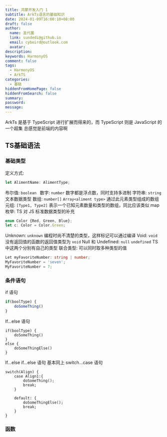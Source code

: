 ```yaml
---
title: 鸿蒙开发入门 1
subtitle: ArkTs语言的基础知识
date: 2024-01-09T16:00:10+08:00
draft: false
author:
  name: 圣代菌
  link: sundedi@github.io
  email: cybeird@outlook.com
  avatar: 
description: 
keywords: HarmonyOS
comment: false
tags:
  - HarmonyOS
  - ArkTS
categories:
  - 基础
hiddenFromHomePage: false
hiddenFromSearch: false
summary: 
password: 
message:
---
```

ArkTs 是基于 TypeScript 进行扩展而得来的，而 TypeScript 则是 JavaScript 的一个超集
总感觉是前端的内容啊
<!--more-->
## TS基础语法
### 基础类型
定义方式: 
```TypeScript
let AlimentName: AlimentType;
```
布尔值: `boolean `
数字: `number` 数字都是浮点数，同时支持多进制
字符串: `string` 文本数据类型
数组: `number[]` `Array<aliment type>` 通过此元素类型组成的数组
元组: `[Type1, Type2]`  表示一个已知元素数量和类型的数组，同比应该类似 map
枚举: TS 对 JS 标准数据类型的补充
```TypeScript
enum Color {Red, Green, Blue};
let c: Color = Color.Green;
```
Unknown: `unknown` 编程时尚不清楚的类型，这样标记可以通过编译
Void: `void` 没有返回值的函数的返回值类型为 `void`
Null 和 Undefined: `null` `undefined` TS 中这两个分别有自己的类型
联合类型: 可以同时取多种类型的值
```TypeScript
Let myFavoriteNumber: string | number;
MyFavoriteNumber = 'seven';
MyFavoriteNumber = 7;
```
### 条件语句
if 语句
```TypeScript
if(boolType) {
	doSomeThing()
}
```
If...else 语句
```TS
if(boolType) {
	doSomeThing()
} 
else {
	doSomeThingElse()
}
```
If...else if...else 语句
基本同上
switch...case 语句
```TS
switch(Align) {
	case Align1:{
		doSomeThing();
		break;
	}

	default: {
		doSomeThingElse();
		break;
	}
}
```
### 函数